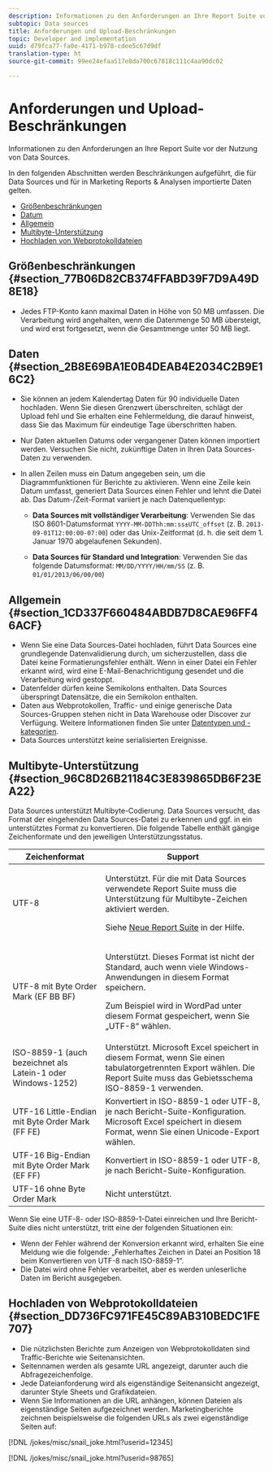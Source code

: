 ```yaml
---
description: Informationen zu den Anforderungen an Ihre Report Suite vor der Nutzung von Data Sources.
subtopic: Data sources
title: Anforderungen und Upload-Beschränkungen
topic: Developer and implementation
uuid: d79fca77-fa0e-4171-b978-cdee5c67d9df
translation-type: ht
source-git-commit: 99ee24efaa517e8da700c67818c111c4aa90dc02

---
```



# Anforderungen und Upload-Beschränkungen

Informationen zu den Anforderungen an Ihre Report Suite vor der Nutzung von Data Sources.

In den folgenden Abschnitten werden Beschränkungen aufgeführt, die für Data Sources und für in Marketing Reports &amp; Analysen importierte Daten gelten.

* [Größenbeschränkungen](/help/import/c-data-sources/datasrc-requirements.md#section_77B06D82CB374FFABD39F7D9A49D8E18)
* [Datum](/help/import/c-data-sources/datasrc-requirements.md#section_2B8E69BA1E0B4DEAB4E2034C2B9E16C2)
* [Allgemein](/help/import/c-data-sources/datasrc-requirements.md#section_1CD337F660484ABDB7D8CAE96FF46ACF)
* [Multibyte-Unterstützung](/help/import/c-data-sources/datasrc-requirements.md#section_96C8D26B21184C3E839865DB6F23EA22)
* [Hochladen von Webprotokolldateien](/help/import/c-data-sources/datasrc-requirements.md#section_DD736FC971FE45C89AB310BEDC1FE707)

## Größenbeschränkungen  {#section_77B06D82CB374FFABD39F7D9A49D8E18}

* Jedes FTP-Konto kann maximal Daten in Höhe von 50 MB umfassen. Die Verarbeitung wird angehalten, wenn die Datenmenge 50 MB übersteigt, und wird erst fortgesetzt, wenn die Gesamtmenge unter 50 MB liegt.

## Daten  {#section_2B8E69BA1E0B4DEAB4E2034C2B9E16C2}

* Sie können an jedem Kalendertag Daten für 90 individuelle Daten hochladen. Wenn Sie diesen Grenzwert überschreiten, schlägt der Upload fehl und Sie erhalten eine Fehlermeldung, die darauf hinweist, dass Sie das Maximum für eindeutige Tage überschritten haben.
* Nur Daten aktuellen Datums oder vergangener Daten können importiert werden. Versuchen Sie nicht, zukünftige Daten in Ihren Data Sources-Daten zu verwenden.
* In allen Zeilen muss ein Datum angegeben sein, um die Diagrammfunktionen für Berichte zu aktivieren. Wenn eine Zeile kein Datum umfasst, generiert Data Sources einen Fehler und lehnt die Datei ab. Das Datum-/Zeit-Format variiert je nach Datenquellentyp:

   * **Data Sources mit vollständiger Verarbeitung**: Verwenden Sie das ISO 8601-Datumsformat `YYYY-MM-DDThh:mm:ss±UTC_offset` (z. B. `2013-09-01T12:00:00-07:00`) oder das Unix-Zeitformat (d. h. die seit dem 1. Januar 1970 abgelaufenen Sekunden).

   * **Data Sources für Standard und Integration**: Verwenden Sie das folgende Datumsformat: `MM/DD/YYYY/HH/mm/SS` (z. B. `01/01/2013/06/00/00`)

## Allgemein {#section_1CD337F660484ABDB7D8CAE96FF46ACF}

* Wenn Sie eine Data Sources-Datei hochladen, führt Data Sources eine grundlegende Datenvalidierung durch, um sicherzustellen, dass die Datei keine Formatierungsfehler enthält. Wenn in einer Datei ein Fehler erkannt wird, wird eine E-Mail-Benachrichtigung gesendet und die Verarbeitung wird gestoppt.
* Datenfelder dürfen keine Semikolons enthalten. Data Sources überspringt Datensätze, die ein Semikolon enthalten.
* Daten aus Webprotokollen, Traffic- und einige generische Data Sources-Gruppen stehen nicht in Data Warehouse oder Discover zur Verfügung. Weitere Informationen finden Sie unter [Datentypen und -kategorien](/help/import/c-data-sources/c-datasrc-types/datasrc-categories.md).
* Data Sources unterstützt keine serialisierten Ereignisse.

## Multibyte-Unterstützung {#section_96C8D26B21184C3E839865DB6F23EA22}

Data Sources unterstützt Multibyte-Codierung. Data Sources versucht, das Format der eingehenden Data Sources-Datei zu erkennen und ggf. in ein unterstütztes Format zu konvertieren. Die folgende Tabelle enthält gängige Zeichenformate und den jeweiligen Unterstützungsstatus.

<table id="table_F9E685D7EEAB49A9ABAD622AE630EC21"> 
 <thead> 
  <tr> 
   <th colname="col1" class="entry"> Zeichenformat </th> 
   <th colname="col2" class="entry"> Support </th> 
  </tr> 
 </thead>
 <tbody> 
  <tr> 
   <td colname="col1"> UTF-8 </td> 
   <td colname="col2"> <p>Unterstützt. Für die mit Data Sources verwendete Report Suite muss die Unterstützung für Multibyte-Zeichen aktiviert werden. </p> <p>Siehe <a href="https://marketing.adobe.com/resources/help/de_DE/reference/new_report_suite.html"  >Neue Report Suite</a> in der Hilfe. </p> </td> 
  </tr> 
  <tr> 
   <td colname="col1"> UTF-8 mit Byte Order Mark (EF BB BF) </td> 
   <td colname="col2"> <p>Unterstützt. Dieses Format ist nicht der Standard, auch wenn viele Windows-Anwendungen in diesem Format speichern. </p> <p>Zum Beispiel wird in WordPad unter diesem Format gespeichert, wenn Sie „UTF-8“ wählen. </p> </td> 
  </tr> 
  <tr> 
   <td colname="col1"> ISO-8859-1 (auch bezeichnet als Latein-1 oder Windows-1252) </td> 
   <td colname="col2"> Unterstützt. Microsoft Excel speichert in diesem Format, wenn Sie einen tabulatorgetrennten Export wählen. Die Report Suite muss das Gebietsschema ISO-8859-1 verwenden. </td> 
  </tr> 
  <tr> 
   <td colname="col1"> UTF-16 Little-Endian mit Byte Order Mark (FF FE) </td> 
   <td colname="col2"> Konvertiert in ISO-8859-1 oder UTF-8, je nach Bericht-Suite-Konfiguration. Microsoft Excel speichert in diesem Format, wenn Sie einen Unicode-Export wählen. </td> 
  </tr> 
  <tr> 
   <td colname="col1"> UTF-16 Big-Endian mit Byte Order Mark (EF FF) </td> 
   <td colname="col2"> Konvertiert in ISO-8859-1 oder UTF-8, je nach Bericht-Suite-Konfiguration. </td> 
  </tr> 
  <tr> 
   <td colname="col1"> UTF-16 ohne Byte Order Mark </td> 
   <td colname="col2"> Nicht unterstützt. </td> 
  </tr> 
 </tbody> 
</table>

Wenn Sie eine UTF-8- oder ISO-8859-1-Datei einreichen und Ihre Bericht-Suite dies nicht unterstützt, tritt eine der folgenden Situationen ein:

* Wenn der Fehler während der Konversion erkannt wird, erhalten Sie eine Meldung wie die folgende: „Fehlerhaftes Zeichen in Datei an Position 18 beim Konvertieren von UTF-8 nach ISO-8859-1“.
* Die Datei wird ohne Fehler verarbeitet, aber es werden unleserliche Daten im Bericht ausgegeben.

## Hochladen von Webprotokolldateien  {#section_DD736FC971FE45C89AB310BEDC1FE707}

* Die nützlichsten Berichte zum Anzeigen von Webprotokolldaten sind Traffic-Berichte wie Seitenansichten.
* Seitennamen werden als gesamte URL angezeigt, darunter auch die Abfragezeichenfolge.
* Jede Dateianforderung wird als eigenständige Seitenansicht angezeigt, darunter Style Sheets und Grafikdateien.
* Wenn Sie Informationen an die URL anhängen, können Dateien als eigenständige Seiten aufgezeichnet werden. Marketingberichte zeichnen beispielsweise die folgenden URLs als zwei eigenständige Seiten auf:

[!DNL /jokes/misc/snail_joke.html?userid=12345]

[!DNL /jokes/misc/snail_joke.html?userid=98765]

